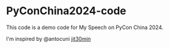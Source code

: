 # PyConChina2024-code

This code is a demo code for My Speech on PyCon China 2024.

I'm inspired by @antocuni [jit30min](https://github.com/antocuni/jit30min)
